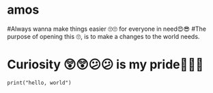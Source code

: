 # amos
#Always wanna make things easier 🙄🙄 for everyone in need😍😎
#The purpose of opening this 🙄, is to make a changes to the world needs.

# Curiosity 😲😲😕😕 is my pride👦👦🧒
    print("hello, world")
